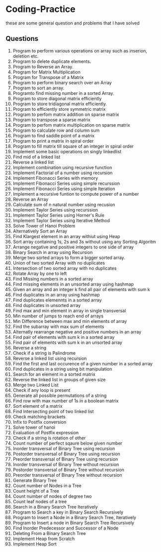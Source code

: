 # Coding-Practice
these are some general question and problems that I have solved

## Questions
1. Program to perform various operations on array such as inserion, deletion etc.
2. Program to delete duplicate elements.
3. Program to Reverse an Array.
4. Program for Matrix Multiplication
5. Program for Transpose of a Matrix
6. Program to perform binary search over an Array
7. Program to sort an array.
8. Programto find missing number in a sorted Array.
9. Program to store diagonal matrix efficiently
10. Program to store tridiagonal matrix efficiently.
11. Program to efficiently store symmetric matrix
12. Program to perfom matrix addition on sparse matrix
13. Program to transpose a sparse matrix
14. Program to perfom matrix multiplication on sparse matrix
15. Program to calculate row and column sum
16. Program to find saddle point of a matrix
17. Program to print a matrix in spiral order
18. Program to fill matrix till square of an integer in spiral order
19. Implement some basic operations on singly linkedlist
20. Find mid of a linked list
21. Reverse a linked list
22. Implement combination using recursive function
23. Implement Factorial of a number using recursion
24. Implement Fibonacci Series with memory
25. Implement Fibonacci Series using simple recurssion
26. Implement Fibonacci Series using simple Iteration
27. Implement a recursive funtion to compute power of a number
28. Reverse an Array
29. Calculate sum of n natural number using recusion
30. Implement Taylor Series using recurssion
31. Implement Taylor Series using Horner's Rule
32. Implement Taylor Series using Iterative Method
33. Solve Tower of Hanoi Problem
34. Alternatively Sort an Array
35. Find Klargest element in an array withiut using Heap
36. Sort array containing 1s, 2s and 3s without using any Sorting Algoritm
37. Arrange negative and positive integers to one side of array
38. Binary Search in array using Recursion
39. Merge two sorted arrays to form a bigger sorted array.
40. Union of two sorted Array with no duplicates
41. Intersection of two sorted array with no duplicates
42. Rotate Array by one to left
43. Find Missing numbers in a sorted array
44. Find missing elements in an unsorted array using hashmap
45. Given an array and an integer k find all pair of elements with sum k
46. Find duplicates in an array using hashmap
47. Find duplicates elemennts in a sorted array
48. Find duplicates in unsorted array
49. Find max and min element in array in single transversal
50. Min number of jumps to reach end of arrays
51. Min Difference between max and min elements of array
52. Find the subarray with max sum of elements
53. Alternatly rearrange negative and positive numbers in an array
54. Find pair of elements with sum k in a sorted array
55. Find pair of elements with sum k in an unsorted array
56. Reverse a string
57. Check if a string is Palindrome
58. Reverse a linked list using recursion
59. Find the first and last occurence of a given number in a sorted array
60. Find duplicates in a string using bit manipulation
61. Search for an element in a sorted  matrix
62. Reverse the linked list in groups of given size
63. Merge two Linked List
64. Check if any loop is present
65. Generate all possible permutations of a string
66. Find row with max number of 1s in a boolean matrix
67. Sort element of a matrix
68. Find Intersecting point of two linked list
69. Check matching brackets
70. Infix to Postfix conversion
71. Solve tower of hanoi
72. Evaluation of Postfix expression
73. Check if a string is rotation of other
74. Count number of perfect sqaure below given number
75. Inorder transversal of Binary Tree using recursion
76. Postorder transversal of Binary Tree using recursion
77. Preorder transversal of Binary Tree using recursion
78. Inorder transversal of Binary Tree without recursion
79. Postorder transversal of Binary Tree without recursion
80. Preorder transversal of Binary Tree without recursion
81. Generate Binary Tree
82. Count number of Nodes in a Tree
83. Count height of a Tree
84. Count number of nodes of degree two
85. Count leaf nodes of a tree
86. Search in a Binary Search Tree Iteratively
87. Program to Search a key in Binary Search Recursively
88. Program to Insert a Node in a Binary Search Tree, Iteratively
89. Program to Insert a node in Binary Search Tree Recursively
90. Find Inorder Predecessor and Successor of a Node
91. Deleting From a Binary Search Tree
92. Implement Heap from Scratch
93. Implement Heap Sort
